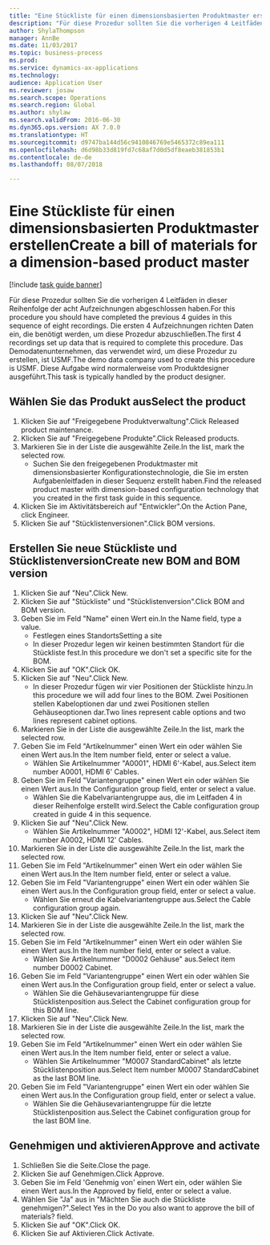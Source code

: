 ```yaml
--- 
title: "Eine Stückliste für einen dimensionsbasierten Produktmaster erstellen"
description: "Für diese Prozedur sollten Sie die vorherigen 4 Leitfäden in dieser Reihenfolge der acht Aufzeichnungen abgeschlossen haben."
author: ShylaThompson
manager: AnnBe
ms.date: 11/03/2017
ms.topic: business-process
ms.prod: 
ms.service: dynamics-ax-applications
ms.technology: 
audience: Application User
ms.reviewer: josaw
ms.search.scope: Operations
ms.search.region: Global
ms.author: shylaw
ms.search.validFrom: 2016-06-30
ms.dyn365.ops.version: AX 7.0.0
ms.translationtype: HT
ms.sourcegitcommit: d9747ba144d56c9410846769e5465372c89ea111
ms.openlocfilehash: d6d98b33d819fd7c68af7d0d5df8eaeb381853b1
ms.contentlocale: de-de
ms.lasthandoff: 08/07/2018

---
```

# <a name="create-a-bill-of-materials-for-a-dimension-based-product-master"></a><span data-ttu-id="c854a-103">Eine Stückliste für einen dimensionsbasierten Produktmaster erstellen</span><span class="sxs-lookup"><span data-stu-id="c854a-103">Create a bill of materials for a dimension-based product master</span></span>

[!include [task guide banner](../../includes/task-guide-banner.md)]

<span data-ttu-id="c854a-104">Für diese Prozedur sollten Sie die vorherigen 4 Leitfäden in dieser Reihenfolge der acht Aufzeichnungen abgeschlossen haben.</span><span class="sxs-lookup"><span data-stu-id="c854a-104">For this procedure you should have completed the previous 4 guides in this sequence of eight recordings.</span></span> <span data-ttu-id="c854a-105">Die ersten 4 Aufzeichnungen richten Daten ein, die benötigt werden, um diese Prozedur abzuschließen.</span><span class="sxs-lookup"><span data-stu-id="c854a-105">The first 4 recordings set up data that is required to complete this procedure.</span></span> <span data-ttu-id="c854a-106">Das Demodatenunternehmen, das verwendet wird, um diese Prozedur zu erstellen, ist USMF.</span><span class="sxs-lookup"><span data-stu-id="c854a-106">The demo data company used to create this procedure is USMF.</span></span> <span data-ttu-id="c854a-107">Diese Aufgabe wird normalerweise vom Produktdesigner ausgeführt.</span><span class="sxs-lookup"><span data-stu-id="c854a-107">This task is typically handled by the product designer.</span></span>


## <a name="select-the-product"></a><span data-ttu-id="c854a-108">Wählen Sie das Produkt aus</span><span class="sxs-lookup"><span data-stu-id="c854a-108">Select the product</span></span>
1. <span data-ttu-id="c854a-109">Klicken Sie auf "Freigegebene Produktverwaltung".</span><span class="sxs-lookup"><span data-stu-id="c854a-109">Click Released product maintenance.</span></span>
2. <span data-ttu-id="c854a-110">Klicken Sie auf "Freigegebene Produkte".</span><span class="sxs-lookup"><span data-stu-id="c854a-110">Click Released products.</span></span>
3. <span data-ttu-id="c854a-111">Markieren Sie in der Liste die ausgewählte Zeile.</span><span class="sxs-lookup"><span data-stu-id="c854a-111">In the list, mark the selected row.</span></span>
    * <span data-ttu-id="c854a-112">Suchen Sie den freigegebenen Produktmaster mit dimensionsbasierter Konfigurationstechnologie, die Sie im ersten Aufgabenleitfaden in dieser Sequenz erstellt haben.</span><span class="sxs-lookup"><span data-stu-id="c854a-112">Find the released product master with dimension-based configuration technology that you created in the first task guide in this sequence.</span></span>  
4. <span data-ttu-id="c854a-113">Klicken Sie im Aktivitätsbereich auf "Entwickler".</span><span class="sxs-lookup"><span data-stu-id="c854a-113">On the Action Pane, click Engineer.</span></span>
5. <span data-ttu-id="c854a-114">Klicken Sie auf "Stücklistenversionen".</span><span class="sxs-lookup"><span data-stu-id="c854a-114">Click BOM versions.</span></span>

## <a name="create-new-bom-and-bom-version"></a><span data-ttu-id="c854a-115">Erstellen Sie neue Stückliste und Stücklistenversion</span><span class="sxs-lookup"><span data-stu-id="c854a-115">Create new BOM and BOM version</span></span>
1. <span data-ttu-id="c854a-116">Klicken Sie auf "Neu".</span><span class="sxs-lookup"><span data-stu-id="c854a-116">Click New.</span></span>
2. <span data-ttu-id="c854a-117">Klicken Sie auf "Stückliste" und "Stücklistenversion".</span><span class="sxs-lookup"><span data-stu-id="c854a-117">Click BOM and BOM version.</span></span>
3. <span data-ttu-id="c854a-118">Geben Sie im Feld "Name" einen Wert ein.</span><span class="sxs-lookup"><span data-stu-id="c854a-118">In the Name field, type a value.</span></span>
    * <span data-ttu-id="c854a-119">Festlegen eines Standorts</span><span class="sxs-lookup"><span data-stu-id="c854a-119">Setting a site</span></span>  
    * <span data-ttu-id="c854a-120">In dieser Prozedur legen wir keinen bestimmten Standort für die Stückliste fest.</span><span class="sxs-lookup"><span data-stu-id="c854a-120">In this procedure we don't set a specific site for the BOM.</span></span>  
4. <span data-ttu-id="c854a-121">Klicken Sie auf "OK".</span><span class="sxs-lookup"><span data-stu-id="c854a-121">Click OK.</span></span>
5. <span data-ttu-id="c854a-122">Klicken Sie auf "Neu".</span><span class="sxs-lookup"><span data-stu-id="c854a-122">Click New.</span></span>
    * <span data-ttu-id="c854a-123">In dieser Prozedur fügen wir vier Positionen der Stückliste hinzu.</span><span class="sxs-lookup"><span data-stu-id="c854a-123">In this procedure we will add four lines to the BOM.</span></span> <span data-ttu-id="c854a-124">Zwei Positionen stellen Kabeloptionen dar und zwei Positionen stellen Gehäuseoptionen dar.</span><span class="sxs-lookup"><span data-stu-id="c854a-124">Two lines represent cable options and two lines represent cabinet options.</span></span>  
6. <span data-ttu-id="c854a-125">Markieren Sie in der Liste die ausgewählte Zeile.</span><span class="sxs-lookup"><span data-stu-id="c854a-125">In the list, mark the selected row.</span></span>
7. <span data-ttu-id="c854a-126">Geben Sie im Feld "Artikelnummer" einen Wert ein oder wählen Sie einen Wert aus.</span><span class="sxs-lookup"><span data-stu-id="c854a-126">In the Item number field, enter or select a value.</span></span>
    * <span data-ttu-id="c854a-127">Wählen Sie Artikelnummer "A0001", HDMI 6'-Kabel, aus.</span><span class="sxs-lookup"><span data-stu-id="c854a-127">Select item number A0001, HDMI 6' Cables.</span></span>  
8. <span data-ttu-id="c854a-128">Geben Sie im Feld "Variantengruppe" einen Wert ein oder wählen Sie einen Wert aus.</span><span class="sxs-lookup"><span data-stu-id="c854a-128">In the Configuration group field, enter or select a value.</span></span>
    * <span data-ttu-id="c854a-129">Wählen Sie die Kabelvariantengruppe aus, die im Leitfaden 4 in dieser Reihenfolge erstellt wird.</span><span class="sxs-lookup"><span data-stu-id="c854a-129">Select the Cable configuration group created in guide 4 in this sequence.</span></span>  
9. <span data-ttu-id="c854a-130">Klicken Sie auf "Neu".</span><span class="sxs-lookup"><span data-stu-id="c854a-130">Click New.</span></span>
    * <span data-ttu-id="c854a-131">Wählen Sie Artikelnummer "A0002", HDMI 12'-Kabel, aus.</span><span class="sxs-lookup"><span data-stu-id="c854a-131">Select item number A0002, HDMI 12' Cables.</span></span>  
10. <span data-ttu-id="c854a-132">Markieren Sie in der Liste die ausgewählte Zeile.</span><span class="sxs-lookup"><span data-stu-id="c854a-132">In the list, mark the selected row.</span></span>
11. <span data-ttu-id="c854a-133">Geben Sie im Feld "Artikelnummer" einen Wert ein oder wählen Sie einen Wert aus.</span><span class="sxs-lookup"><span data-stu-id="c854a-133">In the Item number field, enter or select a value.</span></span>
12. <span data-ttu-id="c854a-134">Geben Sie im Feld "Variantengruppe" einen Wert ein oder wählen Sie einen Wert aus.</span><span class="sxs-lookup"><span data-stu-id="c854a-134">In the Configuration group field, enter or select a value.</span></span>
    * <span data-ttu-id="c854a-135">Wählen Sie erneut die Kabelvariantengruppe aus.</span><span class="sxs-lookup"><span data-stu-id="c854a-135">Select the Cable configuration group again.</span></span>  
13. <span data-ttu-id="c854a-136">Klicken Sie auf "Neu".</span><span class="sxs-lookup"><span data-stu-id="c854a-136">Click New.</span></span>
14. <span data-ttu-id="c854a-137">Markieren Sie in der Liste die ausgewählte Zeile.</span><span class="sxs-lookup"><span data-stu-id="c854a-137">In the list, mark the selected row.</span></span>
15. <span data-ttu-id="c854a-138">Geben Sie im Feld "Artikelnummer" einen Wert ein oder wählen Sie einen Wert aus.</span><span class="sxs-lookup"><span data-stu-id="c854a-138">In the Item number field, enter or select a value.</span></span>
    * <span data-ttu-id="c854a-139">Wählen Sie Artikelnummer "D0002 Gehäuse" aus.</span><span class="sxs-lookup"><span data-stu-id="c854a-139">Select item number D0002 Cabinet.</span></span>  
16. <span data-ttu-id="c854a-140">Geben Sie im Feld "Variantengruppe" einen Wert ein oder wählen Sie einen Wert aus.</span><span class="sxs-lookup"><span data-stu-id="c854a-140">In the Configuration group field, enter or select a value.</span></span>
    * <span data-ttu-id="c854a-141">Wählen Sie die Gehäusevariantengruppe für diese Stücklistenposition aus.</span><span class="sxs-lookup"><span data-stu-id="c854a-141">Select the Cabinet configuration group for this BOM line.</span></span>  
17. <span data-ttu-id="c854a-142">Klicken Sie auf "Neu".</span><span class="sxs-lookup"><span data-stu-id="c854a-142">Click New.</span></span>
18. <span data-ttu-id="c854a-143">Markieren Sie in der Liste die ausgewählte Zeile.</span><span class="sxs-lookup"><span data-stu-id="c854a-143">In the list, mark the selected row.</span></span>
19. <span data-ttu-id="c854a-144">Geben Sie im Feld "Artikelnummer" einen Wert ein oder wählen Sie einen Wert aus.</span><span class="sxs-lookup"><span data-stu-id="c854a-144">In the Item number field, enter or select a value.</span></span>
    * <span data-ttu-id="c854a-145">Wählen Sie Artikelnummer "M0007 StandardCabinet" als letzte Stücklistenposition aus.</span><span class="sxs-lookup"><span data-stu-id="c854a-145">Select Item number M0007 StandardCabinet as the last BOM line.</span></span>  
20. <span data-ttu-id="c854a-146">Geben Sie im Feld "Variantengruppe" einen Wert ein oder wählen Sie einen Wert aus.</span><span class="sxs-lookup"><span data-stu-id="c854a-146">In the Configuration group field, enter or select a value.</span></span>
    * <span data-ttu-id="c854a-147">Wählen Sie die Gehäusevariantengruppe für die letzte Stücklistenposition aus.</span><span class="sxs-lookup"><span data-stu-id="c854a-147">Select the Cabinet configuration group for the last BOM line.</span></span>  

## <a name="approve-and-activate"></a><span data-ttu-id="c854a-148">Genehmigen und aktivieren</span><span class="sxs-lookup"><span data-stu-id="c854a-148">Approve and activate</span></span>
1. <span data-ttu-id="c854a-149">Schließen Sie die Seite.</span><span class="sxs-lookup"><span data-stu-id="c854a-149">Close the page.</span></span>
2. <span data-ttu-id="c854a-150">Klicken Sie auf Genehmigen.</span><span class="sxs-lookup"><span data-stu-id="c854a-150">Click Approve.</span></span>
3. <span data-ttu-id="c854a-151">Geben Sie im Feld 'Genehmig von' einen Wert ein, oder wählen Sie einen Wert aus.</span><span class="sxs-lookup"><span data-stu-id="c854a-151">In the Approved by field, enter or select a value.</span></span>
4. <span data-ttu-id="c854a-152">Wählen Sie "Ja" aus in "Mächten Sie auch die Stückliste genehmigen?".</span><span class="sxs-lookup"><span data-stu-id="c854a-152">Select Yes in the Do you also want to approve the bill of materials? field.</span></span>
5. <span data-ttu-id="c854a-153">Klicken Sie auf "OK".</span><span class="sxs-lookup"><span data-stu-id="c854a-153">Click OK.</span></span>
6. <span data-ttu-id="c854a-154">Klicken Sie auf Aktivieren.</span><span class="sxs-lookup"><span data-stu-id="c854a-154">Click Activate.</span></span>


